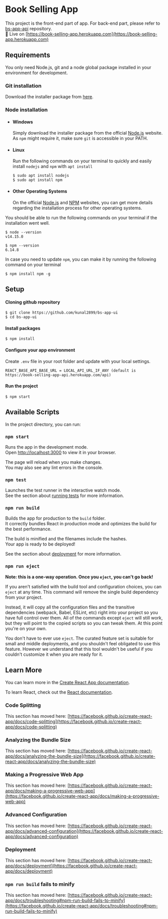 # Book Selling App

This project is the front-end part of app. For back-end part, please refer to [bs-app-api](https://github.com/kunal2899/bs-app-api#readme) repository.\
🚀 Live on [https://book-selling-app.herokuapp.com](https://book-selling-app.herokuapp.com)


## Requirements

You only need Node.js, git and a node global package installed in your environment for development.

### Git installation
  Download the installer package from [here](https://git-scm.com).


### Node installation
- #### Windows

  Simply download the installer package from the official [Node.js](https://nodejs.org/) website.\
  As `npm` might require it, make sure `git` is accessible in your PATH.

- #### Linux

  Run the following commands on your terminal to quickly and easily install `nodejs` and `npm` with `apt install`

      $ sudo apt install nodejs
      $ sudo apt install npm

- #### Other Operating Systems
  On the official [Node.js](https://nodejs.org/en/download/) and [NPM](https://docs.npmjs.com/downloading-and-installing-node-js-and-npm) websites, you can get more details regarding the installation process for other operating systems.

You should be able to run the following commands on your terminal if the installation went well.

    $ node --version
    v14.15.0

    $ npm --version
    6.14.8

In case you need to update `npm`, you can make it by running the following command on your terminal

    $ npm install npm -g
    
## Setup
 #### Cloning github repository
 
    $ git clone https://github.com/kunal2899/bs-app-ui
    $ cd bs-app-ui
    
 #### Install packages
 
    $ npm install
    
 #### Configure your app environment
 Create `.env` file in your root folder and update with your local settings.
 
    REACT_BASE_API_BASE_URL = LOCAL_API_URL_IF_ANY (default is https://book-selling-app-api.herokuapp.com/api)
    
 #### Run the project
    $ npm start

## Available Scripts

In the project directory, you can run:

### `npm start`

Runs the app in the development mode.\
Open [http://localhost:3000](http://localhost:3000) to view it in your browser.

The page will reload when you make changes.\
You may also see any lint errors in the console.

### `npm test`

Launches the test runner in the interactive watch mode.\
See the section about [running tests](https://facebook.github.io/create-react-app/docs/running-tests) for more information.

### `npm run build`

Builds the app for production to the `build` folder.\
It correctly bundles React in production mode and optimizes the build for the best performance.

The build is minified and the filenames include the hashes.\
Your app is ready to be deployed!

See the section about [deployment](https://facebook.github.io/create-react-app/docs/deployment) for more information.

### `npm run eject`

**Note: this is a one-way operation. Once you `eject`, you can't go back!**

If you aren't satisfied with the build tool and configuration choices, you can `eject` at any time. This command will remove the single build dependency from your project.

Instead, it will copy all the configuration files and the transitive dependencies (webpack, Babel, ESLint, etc) right into your project so you have full control over them. All of the commands except `eject` will still work, but they will point to the copied scripts so you can tweak them. At this point you're on your own.

You don't have to ever use `eject`. The curated feature set is suitable for small and middle deployments, and you shouldn't feel obligated to use this feature. However we understand that this tool wouldn't be useful if you couldn't customize it when you are ready for it.

## Learn More

You can learn more in the [Create React App documentation](https://facebook.github.io/create-react-app/docs/getting-started).

To learn React, check out the [React documentation](https://reactjs.org/).

### Code Splitting

This section has moved here: [https://facebook.github.io/create-react-app/docs/code-splitting](https://facebook.github.io/create-react-app/docs/code-splitting)

### Analyzing the Bundle Size

This section has moved here: [https://facebook.github.io/create-react-app/docs/analyzing-the-bundle-size](https://facebook.github.io/create-react-app/docs/analyzing-the-bundle-size)

### Making a Progressive Web App

This section has moved here: [https://facebook.github.io/create-react-app/docs/making-a-progressive-web-app](https://facebook.github.io/create-react-app/docs/making-a-progressive-web-app)

### Advanced Configuration

This section has moved here: [https://facebook.github.io/create-react-app/docs/advanced-configuration](https://facebook.github.io/create-react-app/docs/advanced-configuration)

### Deployment

This section has moved here: [https://facebook.github.io/create-react-app/docs/deployment](https://facebook.github.io/create-react-app/docs/deployment)

### `npm run build` fails to minify

This section has moved here: [https://facebook.github.io/create-react-app/docs/troubleshooting#npm-run-build-fails-to-minify](https://facebook.github.io/create-react-app/docs/troubleshooting#npm-run-build-fails-to-minify)
